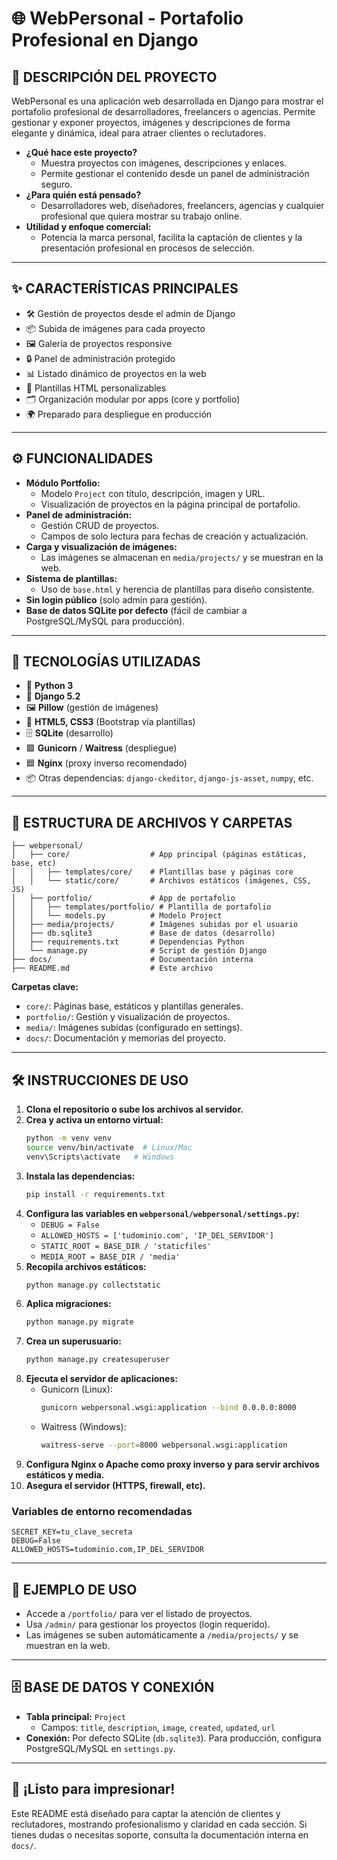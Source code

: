 # 🌐 WebPersonal - Portafolio Profesional en Django

## 📌 DESCRIPCIÓN DEL PROYECTO
WebPersonal es una aplicación web desarrollada en Django para mostrar el portafolio profesional de desarrolladores, freelancers o agencias. Permite gestionar y exponer proyectos, imágenes y descripciones de forma elegante y dinámica, ideal para atraer clientes o reclutadores.

- **¿Qué hace este proyecto?**
  - Muestra proyectos con imágenes, descripciones y enlaces.
  - Permite gestionar el contenido desde un panel de administración seguro.
- **¿Para quién está pensado?**
  - Desarrolladores web, diseñadores, freelancers, agencias y cualquier profesional que quiera mostrar su trabajo online.
- **Utilidad y enfoque comercial:**
  - Potencia la marca personal, facilita la captación de clientes y la presentación profesional en procesos de selección.

---

## ✨ CARACTERÍSTICAS PRINCIPALES
- 🛠️ Gestión de proyectos desde el admin de Django
- 📦 Subida de imágenes para cada proyecto
- 🖼️ Galería de proyectos responsive
- 🔒 Panel de administración protegido
- 📊 Listado dinámico de proyectos en la web
- 📝 Plantillas HTML personalizables
- 🗂️ Organización modular por apps (core y portfolio)
- 🌍 Preparado para despliegue en producción

---

## ⚙️ FUNCIONALIDADES
- **Módulo Portfolio:**
  - Modelo `Project` con título, descripción, imagen y URL.
  - Visualización de proyectos en la página principal de portafolio.
- **Panel de administración:**
  - Gestión CRUD de proyectos.
  - Campos de solo lectura para fechas de creación y actualización.
- **Carga y visualización de imágenes:**
  - Las imágenes se almacenan en `media/projects/` y se muestran en la web.
- **Sistema de plantillas:**
  - Uso de `base.html` y herencia de plantillas para diseño consistente.
- **Sin login público** (solo admin para gestión).
- **Base de datos SQLite por defecto** (fácil de cambiar a PostgreSQL/MySQL para producción).

---

## 🔧 TECNOLOGÍAS UTILIZADAS
- 🐍 **Python 3**
- 🌟 **Django 5.2**
- 🖼️ **Pillow** (gestión de imágenes)
- 📝 **HTML5, CSS3** (Bootstrap vía plantillas)
- 🗄️ **SQLite** (desarrollo)
- 🟩 **Gunicorn** / **Waitress** (despliegue)
- 🟦 **Nginx** (proxy inverso recomendado)
- 📦 Otras dependencias: `django-ckeditor`, `django-js-asset`, `numpy`, etc.

---

## 🧪 ESTRUCTURA DE ARCHIVOS Y CARPETAS
```
├── webpersonal/
│   ├── core/                  # App principal (páginas estáticas, base, etc)
│   │   ├── templates/core/    # Plantillas base y páginas core
│   │   └── static/core/       # Archivos estáticos (imágenes, CSS, JS)
│   ├── portfolio/             # App de portafolio
│   │   ├── templates/portfolio/ # Plantilla de portafolio
│   │   └── models.py          # Modelo Project
│   ├── media/projects/        # Imágenes subidas por el usuario
│   ├── db.sqlite3             # Base de datos (desarrollo)
│   ├── requirements.txt       # Dependencias Python
│   └── manage.py              # Script de gestión Django
├── docs/                      # Documentación interna
├── README.md                  # Este archivo
```
**Carpetas clave:**
- `core/`: Páginas base, estáticos y plantillas generales.
- `portfolio/`: Gestión y visualización de proyectos.
- `media/`: Imágenes subidas (configurado en settings).
- `docs/`: Documentación y memorias del proyecto.

---

## 🛠️ INSTRUCCIONES DE USO
1. **Clona el repositorio o sube los archivos al servidor.**
2. **Crea y activa un entorno virtual:**
   ```bash
   python -m venv venv
   source venv/bin/activate  # Linux/Mac
   venv\Scripts\activate   # Windows
   ```
3. **Instala las dependencias:**
   ```bash
   pip install -r requirements.txt
   ```
4. **Configura las variables en `webpersonal/webpersonal/settings.py`:**
   - `DEBUG = False`
   - `ALLOWED_HOSTS = ['tudominio.com', 'IP_DEL_SERVIDOR']`
   - `STATIC_ROOT = BASE_DIR / 'staticfiles'`
   - `MEDIA_ROOT = BASE_DIR / 'media'`
5. **Recopila archivos estáticos:**
   ```bash
   python manage.py collectstatic
   ```
6. **Aplica migraciones:**
   ```bash
   python manage.py migrate
   ```
7. **Crea un superusuario:**
   ```bash
   python manage.py createsuperuser
   ```
8. **Ejecuta el servidor de aplicaciones:**
   - Gunicorn (Linux):
     ```bash
     gunicorn webpersonal.wsgi:application --bind 0.0.0.0:8000
     ```
   - Waitress (Windows):
     ```bash
     waitress-serve --port=8000 webpersonal.wsgi:application
     ```
9. **Configura Nginx o Apache como proxy inverso y para servir archivos estáticos y media.**
10. **Asegura el servidor (HTTPS, firewall, etc).**

### Variables de entorno recomendadas
```env
SECRET_KEY=tu_clave_secreta
DEBUG=False
ALLOWED_HOSTS=tudominio.com,IP_DEL_SERVIDOR
```

---

## 📝 EJEMPLO DE USO
- Accede a `/portfolio/` para ver el listado de proyectos.
- Usa `/admin/` para gestionar los proyectos (login requerido).
- Las imágenes se suben automáticamente a `/media/projects/` y se muestran en la web.

---

## 🗄️ BASE DE DATOS Y CONEXIÓN
- **Tabla principal:** `Project`
  - Campos: `title`, `description`, `image`, `created`, `updated`, `url`
- **Conexión:** Por defecto SQLite (`db.sqlite3`). Para producción, configura PostgreSQL/MySQL en `settings.py`.

---

## 🚀 ¡Listo para impresionar!
Este README está diseñado para captar la atención de clientes y reclutadores, mostrando profesionalismo y claridad en cada sección. Si tienes dudas o necesitas soporte, consulta la documentación interna en `docs/`.
